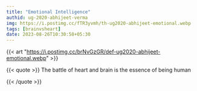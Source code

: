 ```yaml
---
title: "Emotional Intelligence"
authid: ug-2020-abhijeet-verma
img: https://i.postimg.cc/fTR3yvmh/th-ug2020-abhijeet-emotional.webp
tags: [brainvsheart] 
date: 2023-08-26T10:30:58+05:30
---
```


{{< art "https://i.postimg.cc/brNvGzGR/def-ug2020-abhijeet-emotional.webp" >}}

{{< quote >}}
The battle of heart and brain is the essence of being human 

{{< /quote >}}

